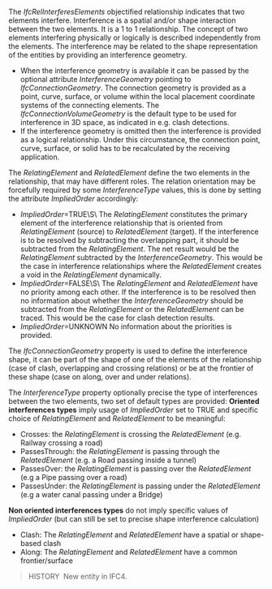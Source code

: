The _IfcRelInterferesElements_ objectified relationship indicates that two elements interfere. Interference is a spatial and/or shape interaction between the two elements. It is a 1 to 1 relationship. The concept of two elements interfering physically or logically is described independently from the elements. The interference may be related to the shape representation of the entities by providing an interference geometry.  
  
* When the interference geometry is available it can be passed by the optional attribute _InterferenceGeometry_ pointing to _IfcConnectionGeometry_. The connection geometry is provided as a point, curve, surface, or volume within the local placement coordinate systems of the connecting elements. The _IfcConnectionVolumeGeometry_ is the default type to be used for interference in 3D space, as indicated in e.g. clash detections.  
* If the interference geometry is omitted then the interference is provided as a logical relationship. Under this circumstance, the connection point, curve, surface, or solid has to be recalculated by the receiving application.  
  
The _RelatingElement_ and _RelatedElement_ define the two elements in the relationship, that may have different roles. The relation orientation may be forcefully required by some _InterferenceType_ values, this is done  by setting the attribute _ImpliedOrder_ accordingly:
  
* _ImpliedOrder_=TRUE\S\  The _RelatingElement_ constitutes the primary element of the interference relationship that is oriented from _RelatingElement_ (source) to _RelatedElement_ (target). If the interference is to be resolved by subtracting the overlapping part, it should be subtracted from the _RelatingElement_. The net result would be the _RelatingElement_ subtracted by the _InterferenceGeometry_. This would be the case in interference relationships where the _RelatedElement_ creates a void in the _RelatingElement_ dynamically.  
* _ImpliedOrder_=FALSE\S\  The _RelatingElement_ and _RelatedElement_ have no priority among each other. If the interference is to be resolved then no information about whether the _InterferenceGeometry_ should be subtracted from the _RelatingElement_ or the _RelatedElement_ can be traced. This would be the case for clash detection results.  
* _ImpliedOrder_=UNKNOWN No information about the priorities is provided.  
 
The _IfcConnectionGeometry_ property is used to define the interference shape, it can be part of the shape of one of the elements of the relationship (case of clash, overlapping and crossing relations) or be at the frontier of these shape (case on along, over and under relations).

The _InterferenceType_ property optionally precise the type of interferences between the two elements, two set of default types are provided:
**Oriented interferences types** imply usage of _ImpliedOrder_ set to TRUE and specific choice of _RelatingElement_ and _RelatedElement_ to be meaningful:
* Crosses: the _RelatingElement_ is crossing the _RelatedElement_ (e.g. Railway crossing a road)
* PassesThrough: the _RelatingElement_ is passing through the _RelatedElement_ (e.g. a Road passing inside a tunnel)
* PassesOver: the _RelatingElement_ is passing over the _RelatedElement_ (e.g a Pipe passing over a road)
* PassesUnder: the _RelatingElement_ is passing under the _RelatedElement_ (e.g a water canal passing under a Bridge)

**Non oriented interferences types** do not imply specific values of _ImpliedOrder_ (but can still be set to precise shape interference calculation)
* Clash: The _RelatingElement_ and _RelatedElement_ have a spatial or shape-based clash
* Along: The _RelatingElement_ and _RelatedElement_ have a common frontier/surface
 
> HISTORY&nbsp; New entity in IFC4.
